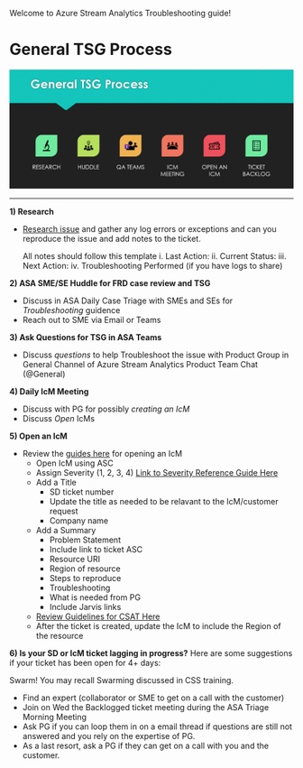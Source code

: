 Welcome to Azure Stream Analytics Troubleshooting guide!  
# General TSG Process
![Capture.PNG](/.attachments/Capture-13f96a42-68de-4473-a9e4-2cad72ea74d9.PNG)
____________________________

**1) Research**
-  [Research issue](https://dev.azure.com/Supportability/Big%20Data/_wiki/wikis/Big-Data.wiki/181135/Basic-Troubleshooting) and gather any log errors or exceptions and can you reproduce the issue and add notes to the ticket.

   All notes should follow this template
i. Last Action:
ii. Current Status:
iii. Next Action:
iv. Troubleshooting Performed (if you have logs to share)

**2) ASA SME/SE Huddle for FRD case review and TSG** 
-  Discuss in ASA Daily Case Triage with SMEs and SEs for _Troubleshooting_ guidence
-  Reach out to SME via Email or Teams

**3) Ask Questions for TSG in ASA Teams** 
-  Discuss _questions_ to help Troubleshoot the issue with Product Group in General Channel of Azure Stream Analytics Product Team Chat (@General)

**4) Daily IcM Meeting** 
-  Discuss with PG for possibly _creating an IcM_
-  Discuss _Open_ IcMs

**5) Open an IcM** 
-  Review the [guides here](https://dev.azure.com/Supportability/Big%20Data/_wiki/wikis/Big-Data.wiki/181132/Escalations-Creating-ICMs) for opening an IcM
   - Open IcM using ASC
   - Assign Severity (1, 2, 3, 4) [Link to Severity Reference Guide Here](https://msdata.visualstudio.com/Azure%20Stream%20Analytics/_wiki/wikis/Azure%20Stream%20Analytics.wiki/3791/Guidance-for-CRI-ICM-severity-for-ASA)
   - Add a Title 
      - SD ticket number
      - Update the title as needed to be relavant to the IcM/customer request
      - Company name
   - Add a Summary
      - Problem Statement
      - Include link to ticket ASC
      - Resource URI
      - Region of resource
      - Steps to reproduce
      - Troubleshooting
      - What is needed from PG
      - Include Jarvis links
   - [Review Guidelines for CSAT Here](https://dev.azure.com/Supportability/Big%20Data/_wiki/wikis/Big-Data.wiki/181132/Escalations-Creating-ICMs?anchor=how-do-i-escalate-the-icm-to-csat)
   - After the ticket is created, update the IcM to include the Region of the resource 

**6) Is your SD or IcM ticket lagging in progress?**
Here are some suggestions if your ticket has been open for 4+ days:

Swarm!  You may recall Swarming discussed in CSS training.  
- Find an expert (collaborator or SME to get on a call with the customer)
- Join on Wed the Backlogged ticket meeting during the ASA Triage Morning Meeting 
- Ask PG if you can loop them in on a email thread if questions are still not answered and you rely on the expertise of PG.
- As a last resort, ask a PG if they can get on a call with you and the customer.